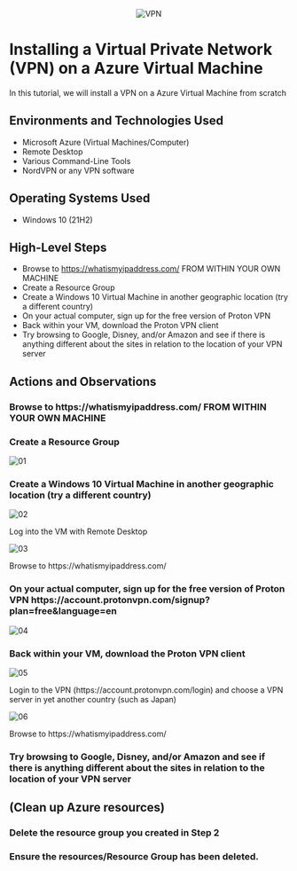 <p align="center">
<img src="https://www.highspeedoptions.com/wp-content/uploads/2023/06/choosing-and-using-vpn-featured-image.png" alt="VPN"/>
</p>

<h1>Installing a Virtual Private Network (VPN) on a Azure Virtual Machine</h1>
In this tutorial, we will install a VPN on a Azure Virtual Machine from scratch <br />




<h2>Environments and Technologies Used</h2>

- Microsoft Azure (Virtual Machines/Computer)
- Remote Desktop
- Various Command-Line Tools
- NordVPN or any VPN software

<h2>Operating Systems Used </h2>

- Windows 10 (21H2)

<h2>High-Level Steps</h2>

- Browse to https://whatismyipaddress.com/ FROM WITHIN YOUR OWN MACHINE
- Create a Resource Group
- Create a Windows 10 Virtual Machine in another geographic location (try a different country)
- On your actual computer, sign up for the free version of Proton VPN
- Back within your VM, download the Proton VPN client
- Try browsing to Google, Disney, and/or Amazon and see if there is anything different about the sites in relation to the location of your VPN server

<h2>Actions and Observations</h2>

<h3>Browse to https://whatismyipaddress.com/ FROM WITHIN YOUR OWN MACHINE</h3>

<h3>Create a Resource Group</h3>

![01](https://github.com/user-attachments/assets/2a130069-903d-49af-a2e2-0eabd95f692f)

<h3>Create a Windows 10 Virtual Machine in another geographic location (try a different country)</h3>

![02](https://github.com/user-attachments/assets/7bdf3d7e-fc52-4109-9c86-5485b61a0c23)

<p>Log into the VM with Remote Desktop</p>

![03](https://github.com/user-attachments/assets/fd5e2ea1-b359-4e65-bd44-97672517d1c7)

<p>Browse to https://whatismyipaddress.com/</p>

<h3>On your actual computer, sign up for the free version of Proton VPN https://account.protonvpn.com/signup?plan=free&language=en </h3>

![04](https://github.com/user-attachments/assets/c613770f-c149-4762-afca-ea72d348f2a1)

<h3>Back within your VM, download the Proton VPN client</h3>

![05](https://github.com/user-attachments/assets/82e824d2-62a7-4fcb-8361-65ee34b67191)

<p>Login to the VPN (https://account.protonvpn.com/login) and choose a VPN server in yet another country (such as Japan)</p>

![06](https://github.com/user-attachments/assets/e6f53511-8f76-4bff-8aa0-3d3725ded49a)

<p>Browse to https://whatismyipaddress.com/</p>

<h3>Try browsing to Google, Disney, and/or Amazon and see if there is anything different about the sites in relation to the location of your VPN server</h3>

<h2>(Clean up Azure resources)</h2>

<h3>Delete the resource group you created in Step 2</h3>
<h3>Ensure the resources/Resource Group has been deleted.</h3>

